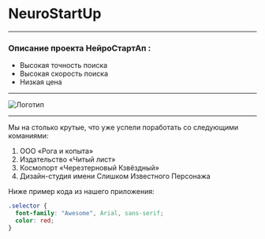 # NeuroStartUp
___
### Описание проекта НейроСтартАп :
- Высокая точность поиска
- Высокая скорость поиска
- Низкая цена
___
![Логотип](https://github.com/netology-ds-team/git-homeworks/raw/main/1_self/logo.png)
___
Мы на столько крутые, что уже успели поработать со следующими команиями:

1. ООО «Рога и копыта»
2. Издательство «Читый лист»
3. Космопорт «Черезтерновый Кзвёздный»
4. Дизайн-студия имени Слишком Известного Персонажа

Ниже пример кода из нашего приложения:

```css
.selector {
  font-family: "Awesome", Arial, sans-serif;
  color: red;
}
```
